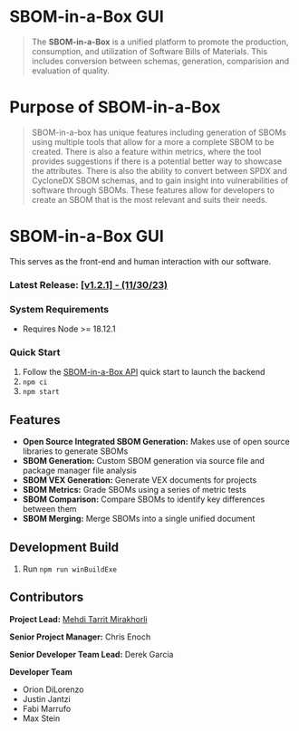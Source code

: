 # SBOM-in-a-Box GUI
> The **SBOM-in-a-Box** is a unified platform to promote the
> production, consumption, and utilization of Software Bills of Materials.
> This includes conversion between schemas, generation, comparision and evaluation of quality.

# Purpose of SBOM-in-a-Box
> SBOM-in-a-box has unique features including generation of SBOMs using multiple tools that allow for a more a complete SBOM to be created. There is also a feature within metrics, where the tool provides suggestions if there is a potential better way to showcase the attributes. There is also the ability to convert between SPDX and CycloneDX SBOM schemas, and to gain insight into vulnerabilities of software through SBOMs. These features allow for developers to create an SBOM that is the most relevant and suits their needs.

# SBOM-in-a-Box GUI 
This serves as the front-end and human interaction with our software.

### Latest Release: [[v1.2.1] - (11/30/23)](doc/changelog.md)

### System Requirements

- Requires Node >= 18.12.1

### Quick Start

1. Follow the [SBOM-in-a-Box API](https://github.com/SoftwareDesignLab/SVIP/tree/main#quick-start) quick start to launch the backend
2. `npm ci`
3. `npm start`

## Features

- **Open Source Integrated SBOM Generation:** Makes use of open source libraries to generate SBOMs
- **SBOM Generation:** Custom SBOM generation via source file and package manager file analysis
- **SBOM VEX Generation:** Generate VEX documents for projects
- **SBOM Metrics:** Grade SBOMs using a series of metric tests
- **SBOM Comparison:** Compare SBOMs to identify key differences between them
- **SBOM Merging:** Merge SBOMs into a single unified document


## Development Build

1. Run `npm run winBuildExe`

## Contributors
**Project Lead:** [Mehdi Tarrit Mirakhorli](https://mehdimirakhorli.github.io/)

**Senior Project Manager:** Chris Enoch 

**Senior Developer Team Lead:** Derek Garcia

**Developer Team**

- Orion DiLorenzo
- Justin Jantzi
- Fabi Marrufo
- Max Stein

